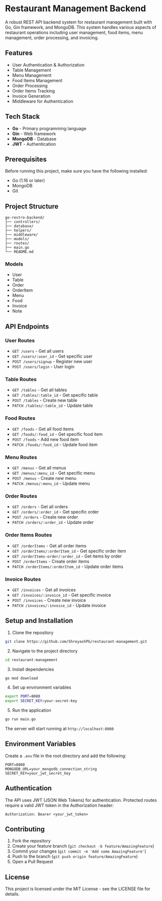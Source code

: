 # Restaurant Management Backend

A robust REST API backend system for restaurant management built with Go, Gin framework, and MongoDB. This system handles various aspects of restaurant operations including user management, food items, menu management, order processing, and invoicing.

## Features

- User Authentication & Authorization
- Table Management
- Menu Management
- Food Items Management
- Order Processing
- Order Items Tracking
- Invoice Generation
- Middleware for Authentication

## Tech Stack

- **Go** - Primary programming language
- **Gin** - Web framework
- **MongoDB** - Database
- **JWT** - Authentication

## Prerequisites

Before running this project, make sure you have the following installed:
- Go (1.16 or later)
- MongoDB
- Git

## Project Structure

```
go-restro-backend/
├── controllers/
├── database/
├── helpers/
├── middleware/
├── models/
├── routes/
├── main.go
└── README.md
```

### Models
- User
- Table
- Order
- OrderItem
- Menu
- Food
- Invoice
- Note

## API Endpoints

### User Routes
- `GET /users` - Get all users
- `GET /users/:user_id` - Get specific user
- `POST /users/signup` - Register new user
- `POST /users/login` - User login

### Table Routes
- `GET /tables` - Get all tables
- `GET /tables/:table_id` - Get specific table
- `POST /tables` - Create new table
- `PATCH /tables/:table_id` - Update table

### Food Routes
- `GET /foods` - Get all food items
- `GET /foods/:food_id` - Get specific food item
- `POST /foods` - Add new food item
- `PATCH /foods/:food_id` - Update food item

### Menu Routes
- `GET /menus` - Get all menus
- `GET /menus/:menu_id` - Get specific menu
- `POST /menus` - Create new menu
- `PATCH /menus/:menu_id` - Update menu

### Order Routes
- `GET /orders` - Get all orders
- `GET /orders/:order_id` - Get specific order
- `POST /orders` - Create new order
- `PATCH /orders/:order_id` - Update order

### Order Items Routes
- `GET /orderItems` - Get all order items
- `GET /orderItems/:orderItem_id` - Get specific order item
- `GET /orderItems-order/:order_id` - Get items by order
- `POST /orderItems` - Create order items
- `PATCH /orderItems/:orderItem_id` - Update order items

### Invoice Routes
- `GET /invoices` - Get all invoices
- `GET /invoices/:invoice_id` - Get specific invoice
- `POST /invoices` - Create new invoice
- `PATCH /invoices/:invoice_id` - Update invoice

## Setup and Installation

1. Clone the repository
```bash
git clone https://github.com/ShreyashPG/restaurant-management.git
```

2. Navigate to the project directory
```bash
cd restaurant-management
```

3. Install dependencies
```bash
go mod download
```

4. Set up environment variables
```bash
export PORT=8080
export SECRET_KEY=your-secret-key
```

5. Run the application
```bash
go run main.go
```

The server will start running at `http://localhost:8080`

## Environment Variables

Create a `.env` file in the root directory and add the following:

```env
PORT=8080
MONGODB_URL=your_mongodb_connection_string
SECRET_KEY=your_jwt_secret_key
```

## Authentication

The API uses JWT (JSON Web Tokens) for authentication. Protected routes require a valid JWT token in the Authorization header:

```
Authorization: Bearer <your_jwt_token>
```

## Contributing

1. Fork the repository
2. Create your feature branch (`git checkout -b feature/AmazingFeature`)
3. Commit your changes (`git commit -m 'Add some AmazingFeature'`)
4. Push to the branch (`git push origin feature/AmazingFeature`)
5. Open a Pull Request

## License

This project is licensed under the MIT License - see the LICENSE file for details.
